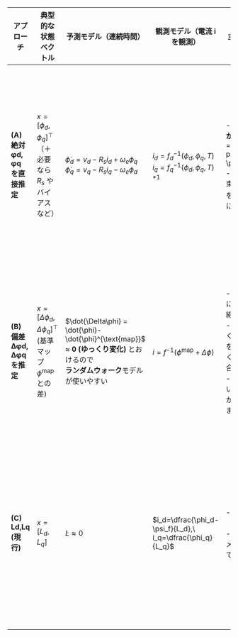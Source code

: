 | アプローチ                   | 典型的な状態ベクトル                                                                | 予測モデル（連続時間）                                                                                              | 観測モデル（電流 i を観測）                                                                       | 主なメリット                                                                                             | 主なデメリット                                                 |       |                             |
| ----------------------- | ------------------------------------------------------------------------- | -------------------------------------------------------------------------------------------------------- | ------------------------------------------------------------------------------------- | -------------------------------------------------------------------------------------------------- | ------------------------------------------------------- | ----- | --------------------------- |
| **(A) 絶対 φd, φq を直接推定** | $x=[\phi_d,\;\phi_q]^\top$（＋必要なら $R_s$ やバイアスなど）                           | $\dot{\phi}_d = v_d-R_si_d+ \omega_e\phi_q$<br>$\dot{\phi}_q = v_q-R_si_q- \omega_e\phi_d$               | $i_d = f_d^{-1}(\phi_d,\phi_q,T)$<br>$i_q = f_q^{-1}(\phi_d,\phi_q,T)$ <sup>\*1</sup> | - **トルク計算が直結**: $T_e = \tfrac32 p(\phi_d\,i_q-\phi_q\,i_d)$<br>- 永久磁石磁束 $\psi_f$ や飽和をまとめて φ に吸収できる | - 観測（電流→φ の逆写像）が非線形・多値になる<br>-                          | (\phi | ) が 0 付近でないため EKF 線形化誤差が大きい |
| **(B) 偏差 Δφd, Δφq を推定** | $x=[\Delta\phi_d,\;\Delta\phi_q]^\top$<br>(基準マップ $\phi^{\text{map}}$ との差) | $\dot{\Delta\phi} = \dot{\phi}-\dot{\phi}^{\text{map}}$ ≈ **0 (ゆっくり変化)** とおけるので<br>**ランダムウォーク**モデルが使いやすい | $i = f^{-1}\bigl(\phi^{\text{map}}+\Delta\phi\bigr)$                                  | - 初期値を 0 に置ける → 線形化が良い<br>- 変化は小さく遅い → $Q$ をかなり小さくでき雑音整合が楽<br>- 「どれくらいズレているか」がそのまま補正量              | - 基準マップの質に強く依存<br>- Δφ が大きくなる領域では再線形化必須                 |       |                             |
| **(C) Ld,Lq (現行)**      | $x=[L_d,\;L_q]$                                                           | $\dot L≈0$                                                                                               | $i_d=\dfrac{\phi_d-\psi_f}{L_d},\ i_q=\dfrac{\phi_q}{L_q}$                            | - 実装が単純（比例関係）<br>- 飽和をパラメータで表現できる                                                                  | - 飽和が強い領域では等価 Ld,Lq が強く非線形<br>- $\psi_f$ 変化(温度)は別途推定が要る |       |                             |
